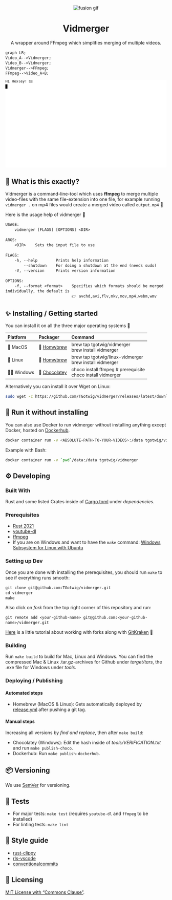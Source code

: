 <!-- https://github.com/elsewhencode/project-guidelines/blob/master/README.sample.md -->

<p align="center"><a><img src="http://www.angelfire.com/clone/saiyansforever/images/VegettoFusionHD.gif" alt="fusion gif" height="256"/></a></p>

<h1 align="center">Vidmerger</h1>
<p align="center">A wrapper around FFmpeg which simplifies merging of multiple videos.</p>

```mermaid
graph LR;
Video_A-->Vidmerger;
Video_B-->Vidmerger;
Vidmerger-->FFmpeg;
FFmpeg-->Video_A+B;
```

<p align="center"><img src="img/demo.svg" alt="fusion gif"/></p>

## 🙉 What is this exactly?

Vidmerger is a command-line-tool which uses **ffmpeg** to merge multiple video-files with the same file-extension into one file, for example running `vidmerger .` on mp4 files would create a merged video called `output.mp4` 🐣

Here is the usage help of vidmerger 🤗

```shell
USAGE:
    vidmerger [FLAGS] [OPTIONS] <DIR>

ARGS:
    <DIR>    Sets the input file to use

FLAGS:
    -h, --help        Prints help information
        --shutdown    For doing a shutdown at the end (needs sudo)
    -V, --version     Prints version information

OPTIONS:
    -f, --format <format>    Specifies which formats should be merged individually, the default is
                             👉 avchd,avi,flv,mkv,mov,mp4,webm,wmv
```

## ✨ Installing / Getting started

You can install it on all the three major operating systems 🤗

| Platform       | Packager                                                                                    | Command                                                        |
|:-------------- |:------------------------------------------------------------------------------------------- |:-------------------------------------------------------------- |
| 🍎 MacOS       | 🍺 [Homwbrew](https://github.com/TGotwig/homebrew-vidmerger/blob/master/vidmerger.rb)       | brew tap tgotwig/vidmerger<br>brew install vidmerger           |
| 🐧 Linux       | 🍺 [Homwbrew](https://github.com/TGotwig/homebrew-linux-vidmerger/blob/master/vidmerger.rb) | brew tap tgotwig/linux-vidmerger<br>brew install vidmerger     |
| 🏳️‍🌈 Windows | 🍫 [Chocolatey](https://community.chocolatey.org/packages/vidmerger)                        | choco install ffmpeg # prerequisite<br>choco install vidmerger |

Alternatively you can install it over Wget on Linux:

```bash
sudo wget -c https://github.com/TGotwig/vidmerger/releases/latest/download/vidmerger-linux.tar.gz -O - | sudo tar -xz -C /usr/local/bin
```

## 🐳 Run it without installing

You can also use Docker to run vidmerger without installing anything except Docker, hosted on [Dockerhub](https://hub.docker.com/r/tgotwig/vidmerger).

```bash
docker container run -v <ABSOLUTE-PATH-TO-YOUR-VIDEOS>:/data tgotwig/vidmerger
```

Example with Bash:

```bash
docker container run -v `pwd`/data:/data tgotwig/vidmerger
```

## ⚙️ Developing

### Built With

Rust and some listed Crates inside of [Cargo.toml](Cargo.toml) under _dependencies_.

### Prerequisites

- [Rust 2021](https://www.rust-lang.org/tools/install)
- [youtube-dl](http://ytdl-org.github.io/youtube-dl/download.html)
- [ffmpeg](https://ffmpeg.org/download.html)
- If you are on Windows and want to have the `make` command: [Windows Subsystem for Linux with Ubuntu](https://www.microsoft.com/de-de/p/ubuntu-2004-lts/9n6svws3rx71?activetab=pivot:overviewtab)

### Setting up Dev

Once you are done with installing the prerequisites, you should run `make` to see if everything runs smooth:

```shell
git clone git@github.com:TGotwig/vidmerger.git
cd vidmerger
make
```

Also click on _fork_ from the top right corner of this repository and run:

```shell
git remote add <your-github-name> git@github.com:<your-github-name>/vidmerger.git
```

[Here](https://youtu.be/j_qpzND5yAg) is a little tutorial about working with forks along with [GitKraken](https://www.gitkraken.com) 🐙

### Building

Run `make build` to build for Mac, Linux and Windows. You can find the compressed Mac & Linux .tar.gz-archives for Github under _target/tars_, the .exe file for Windows under _tools_.

### Deploying / Publishing

#### Automated steps

- Homebrew (MacOS & Linux): Gets automatically deployed by [release.yml](https://github.com/TGotwig/vidmerger/blob/master/.github/workflows/release.yml) after pushing a git tag.

#### Manual steps

Increasing all versions by _find and replace_, then after `make build`:

- Chocolatey (Windows): Edit the hash inside of _tools/VERIFICATION.txt_ and run `make publish-choco`.
- Dockerhub: Run `make publish-dockerhub`.

## 📦 Versioning

We use [SemVer](http://semver.org/) for versioning.

## 🧪 Tests

- For major tests: `make test` (requires `youtube-dl` and `ffmpeg` to be installed)
- For linting tests: `make lint`

## 🌟 Style guide

- [rust-clippy](rust-clippy)
- [rls-vscode](https://github.com/rust-lang/rls-vscode)
- [conventionalcommits](https://www.conventionalcommits.org/en/v1.0.0)

## 📜 Licensing

[MIT License with “Commons Clause”](LICENSE).
